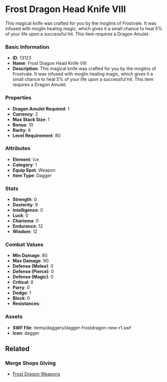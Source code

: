 # Frost Dragon Head Knife VIII

This magical knife was crafted for you by the moglins of Frostvale. It was infused with moglin healing magic, which gives it a small chance to heal 5% of your life upon a successful hit. This item requires a Dragon Amulet.

### Basic Information

- **ID**: 13123
- **Name**: Frost Dragon Head Knife VIII
- **Description**: This magical knife was crafted for you by the moglins of Frostvale. It was infused with moglin healing magic, which gives it a small chance to heal 5% of your life upon a successful hit. This item requires a Dragon Amulet.

### Properties

- **Dragon Amulet Required**: 1
- **Currency**: 2
- **Max Stack Size**: 1
- **Bonus**: 10
- **Rarity**: 8
- **Level Requirement**: 80

### Attributes

- **Element**: Ice
- **Category**: 1
- **Equip Spot**: Weapon
- **Item Type**: Dagger

### Stats

- **Strength**: 0
- **Dexterity**: 9
- **Intelligence**: 0
- **Luck**: 0
- **Charisma**: 0
- **Endurance**: 12
- **Wisdom**: 12

### Combat Values

- **Min Damage**: 80
- **Max Damage**: 90
- **Defense (Melee)**: 0
- **Defense (Pierce)**: 0
- **Defense (Magic)**: 0
- **Critical**: 8
- **Parry**: 0
- **Dodge**: 1
- **Block**: 0
- **Resistances**: 

### Assets

- **SWF File**: items/daggers/dagger-frostdragon-new-r1.swf
- **Icon**: dagger

## Related

### Merge Shops Giving

- [Frost Dragon Weapons](../merge-shops/102-frost-dragon-weapons.md)

